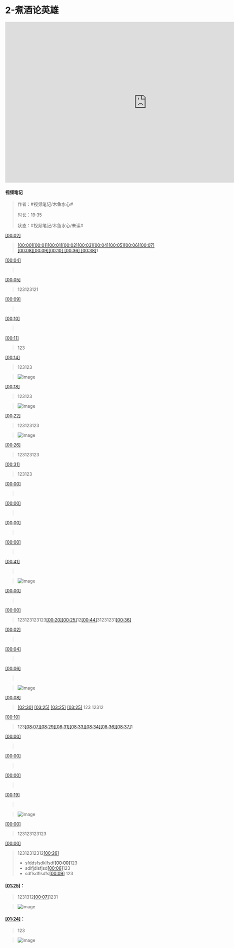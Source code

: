 # 2-煮酒论英雄

<iframe sandbox="allow-top-navigation-by-user-activation allow-same-origin allow-forms allow-scripts allow-popups" src="https://player.bilibili.com/player.html?bvid=BV1hx411e7KP&amp;page=2&amp;high_quality=1&amp;as_wide=1&amp;allowfullscreen=true&amp;autoplay=0&amp;t=0" data-src="" border="0" frameborder="no" framespacing="0" allowfullscreen="true" style="height: 513px; width: 903px; pointer-events: none;"></iframe>

#### <span data-type="text" style="text-shadow: 1px 1px var(--b3-theme-surface-lighter), 2px 2px var(--b3-theme-surface-lighter), 3px 3px var(--b3-theme-surface-lighter), 4px 4px var(--b3-theme-surface-lighter);">视频笔记</span>

> 作者：#视频笔记/木鱼水心#​
>
> 时长：19:35
>
> 状态：#视频笔记/木鱼水心/未读#​

[[00:02]](##)

> [[00:00][00:01][00:01][00:02][00:03][00:04][00:05][00:06][00:07][00:08][00:09][00:10] [00:36] [00:38]](##)1

[[00:04]](##)

> ‍

[[00:05]](##)

> 123123121

[[00:09]](##)

> ‍

[[00:10]](##)

> ‍

[[00:11]](##)

> 123

[[00:14]](##)

> 123123

> ​![image](assets/screenshot-20240813043231-p94jv6i.png)​

[[00:18]](##)

> 123123

> ​![image](assets/screenshot-20240813043234-5yfksid.png)​

[[00:22]](##)

> 123123123

> ​![image](assets/screenshot-20240813043237-fo32sco.png)​

[[00:26]](##)

> 123123123

[[00:31]](##)

> 123123

[[00:00]](##)

> ‍

[[00:00]](##)

> ‍

[[00:00]](##)

> ‍

[[00:00]](##)

> ‍

[[00:41]](##)

> ‍

> ​![image](assets/screenshot-20240813043842-euc8asd.png)​

[[00:00]](##)

> ‍

[[00:00]](##)

> 123123123123[[00:20][00:25]](##)12[[00:44]](##)31231231[[00:36]](##)

[[00:02]](##)

> ‍

[[00:04]](##)

> ‍

[[00:06]](##)

> ‍

> ​![image](assets/screenshot-20240813044354-z1esbcs.png)​

[[00:08]](##)

> [[02:30]](##)    [[03:25]](##)   [[03:25]](##)   [[03:25]](##)  123  12312

[[00:10]](##)

> 123[[08:07][08:29][08:31][08:33][08:34][08:36][08:37]](##)1

[[00:00]](##)

> ‍

[[00:00]](##)

> ‍

[[00:00]](##)

> ‍

[[00:19]](##)

> ‍

> ​![image](assets/screenshot-20240813044419-rfcn24u.png)​

[[00:00]](##)

> 123123123123

[[00:00]](##)

> 12312312312[[00:26]](##)
>
> * sfddsfsdklfsdf[[00:00]](##)123
> * sdlfjdlsfjsd[[00:06]](##)123
> * sdflsdflsdfs[[00:09]](##)  123

#### [[01:25]](##)：

> 1231312[[00:07]](##)1231

> ​![image](assets/screenshot-20240814142021-clzyp1p.png)​

#### [[01:24]](##)：

> 123

> ​![image](assets/screenshot-20240814142136-pqd160z.png)​

‍
